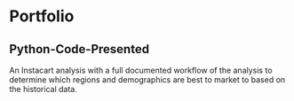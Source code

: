 # Portfolio
## Python-Code-Presented

An Instacart analysis with a full documented workflow of the analysis to determine which regions and demographics are best to market to based on the historical data.
